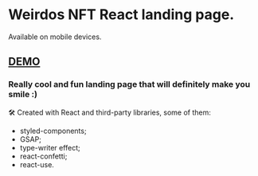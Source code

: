 # Weirdos NFT React landing page.

Available on mobile devices.

## [DEMO](https://tanya-grebenkina.github.io/react-nft-landing/)

### Really cool and fun landing page that will definitely make you smile :)

🛠 Created with React and third-party libraries, some of them:
+ styled-components;
+ GSAP;
+ type-writer effect;
+ react-confetti;
+ react-use.

